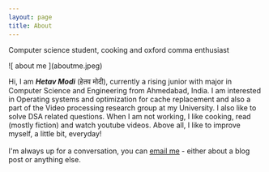 ```yaml
---
layout: page
title: About
---
```


<p class="message">
  Computer science student, cooking and oxford comma enthusiast
</p>
<!-- <img src="C:\Users\HP\Desktop\hetavv.github.io\aboutme.jpeg"> -->
![ about me ](aboutme.jpeg)

Hi, I am <em><b>Hetav Modi</b></em> (हेतव मोदी), currently a rising junior with major in Computer Science and Engineering from Ahmedabad, India. I am interested in Operating systems and optimization for cache replacement and also a part of the Video processing research group at my University. I also like to solve DSA related questions. When I am not working, I like cooking, read (mostly fiction) and watch youtube videos. Above all, I like to improve myself, a little bit, everyday! 
<br>
<br>
I'm always up for a conversation, you can <a href = "mailto: hetav.1805@gmail.com">email me</a> - either 
about a blog post or anything else. 


<!--
In the novel, *The Strange Case of Dr. Jeykll and Mr. Hyde*, Mr. Poole is Dr. Jekyll's virtuous and loyal butler. Similarly, Poole is an upstanding and effective butler that helps you build Jekyll themes. It's made by [@mdo](https://twitter.com/mdo).

There are currently two themes built on Poole:

* [Hyde](http://hyde.getpoole.com)
* [Lanyon](http://lanyon.getpoole.com)

Learn more and contribute on [GitHub](https://github.com/poole).

## Setup

Some fun facts about the setup of this project include:

* Built for [Jekyll](http://jekyllrb.com)
* Developed on GitHub and hosted for free on [GitHub Pages](https://pages.github.com)
* Coded with [Sublime Text 2](http://sublimetext.com), an amazing code editor
* Designed and developed while listening to music like [Blood Bros Trilogy](https://soundcloud.com/maddecent/sets/blood-bros-series)

Have questions or suggestions? Feel free to [open an issue on GitHub](https://github.com/poole/issues/new) or [ask me on Twitter](https://twitter.com/mdo).

Thanks for reading!
-->